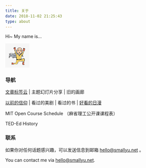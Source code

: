 ```yaml
---
title: 关于
date: 2018-11-02 21:25:43
type: about
---
```


Hi~ My name is...

<img src="img/avatar.jpg" 
  width="15%" 
  style="margin-left:0;" 
  class="no-shadow">

### 导航

[文章标签云](/tags) | 主题幻灯片分享 | 旧的画廊

[以前的信仰](/pages/said-before)
| 看过的美剧
| 看过的书
| [好看的日漫](/pages/tv-jp)

MIT Open Course Schedule （麻省理工公开课课程表）

TED-Ed History

### 联系

如果你对任何话题感兴趣，可以发送信息到邮箱 hello@smallyu.net 。

You can contact me via hello@smallyu.net.


